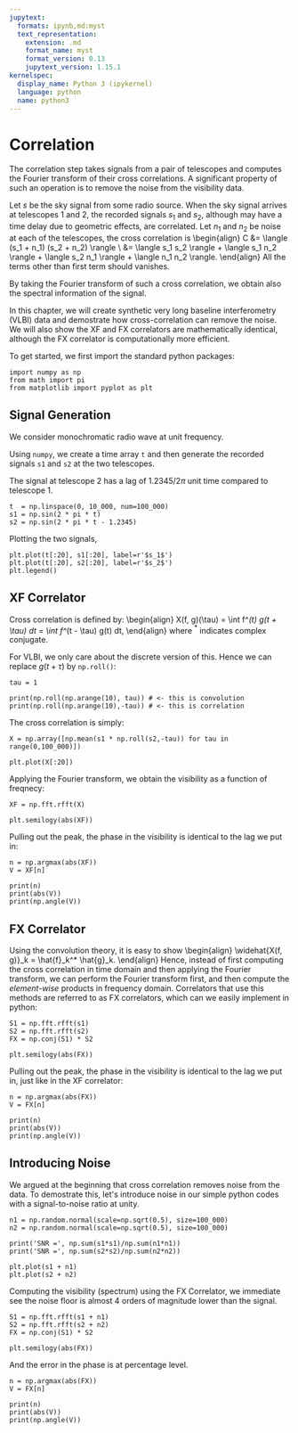 ```yaml
---
jupytext:
  formats: ipynb,md:myst
  text_representation:
    extension: .md
    format_name: myst
    format_version: 0.13
    jupytext_version: 1.15.1
kernelspec:
  display_name: Python 3 (ipykernel)
  language: python
  name: python3
---
```


# Correlation

The correlation step takes signals from a pair of telescopes and
computes the Fourier transform of their cross correlations.
A significant property of such an operation is to remove the noise
from the visibility data.

Let $s$ be the sky signal from some radio source.
When the sky signal arrives at telescopes 1 and 2, the recorded
signals $s_1$ and $s_2$, although may have a time delay due to
geometric effects, are correlated.
Let $n_1$ and $n_2$ be noise at each of the telescopes, the cross
correlation is
\begin{align}
  C &= \langle (s_1 + n_1) (s_2 + n_2) \rangle \\
    &= \langle s_1 s_2 \rangle
     + \langle s_1 n_2 \rangle
     + \langle s_2 n_1 \rangle
     + \langle n_1 n_2 \rangle.
\end{align}
All the terms other than first term should vanishes.

By taking the Fourier transform of such a cross correlation, we obtain
also the spectral information of the signal.

In this chapter, we will create synthetic very long baseline
interferometry (VLBI) data and demostrate how cross-correlation can
remove the noise.
We will also show the XF and FX correlators are mathematically
identical, although the FX correlator is computationally more
efficient.

To get started, we first import the standard python packages:

```{code-cell} ipython3
import numpy as np
from math import pi
from matplotlib import pyplot as plt
```

## Signal Generation

We consider monochromatic radio wave at unit frequency.

Using `numpy`, we create a time array `t` and then generate the
recorded signals `s1` and `s2` at the two telescopes.

The signal at telescope 2 has a lag of $1.2345/2\pi$ unit time compared
to telescope 1.

```{code-cell} ipython3
t  = np.linspace(0, 10_000, num=100_000)
s1 = np.sin(2 * pi * t)
s2 = np.sin(2 * pi * t - 1.2345)
```

Plotting the two signals,

```{code-cell} ipython3
plt.plot(t[:20], s1[:20], label=r'$s_1$')
plt.plot(t[:20], s2[:20], label=r'$s_2$')
plt.legend()
```

## XF Correlator

Cross correlation is defined by:
\begin{align}
  X(f, g)(\tau) = \int f^*(t) g(t + \tau) dt = \int f^*(t - \tau) g(t) dt,
\end{align}
where $^*$ indicates complex conjugate.

For VLBI, we only care about the discrete version of this.
Hence we can replace $g(t + \tau)$ by `np.roll()`:

```{code-cell} ipython3
tau = 1

print(np.roll(np.arange(10), tau)) # <- this is convolution
print(np.roll(np.arange(10),-tau)) # <- this is correlation
```

The cross correlation is simply:

```{code-cell} ipython3
X = np.array([np.mean(s1 * np.roll(s2,-tau)) for tau in range(0,100_000)])

plt.plot(X[:20])
```

Applying the Fourier transform, we obtain the visibility as a function
of freqnecy:

```{code-cell} ipython3
XF = np.fft.rfft(X)

plt.semilogy(abs(XF))
```

Pulling out the peak, the phase in the visibility is identical to the
lag we put in:

```{code-cell} ipython3
n = np.argmax(abs(XF))
V = XF[n]

print(n)
print(abs(V))
print(np.angle(V))
```

## FX Correlator

Using the convolution theory, it is easy to show
\begin{align}
  \widehat{X(f, g)}_k = \hat{f}_k^* \hat{g}_k.
\end{align}
Hence, instead of first computing the cross correlation in time domain
and then applying the Fourier transform, we can perform the Fourier
transform first, and then compute the *element-wise* products in
frequency domain.
Correlators that use this methods are referred to as FX correlators,
which can we easily implement in python:

```{code-cell} ipython3
S1 = np.fft.rfft(s1)
S2 = np.fft.rfft(s2)
FX = np.conj(S1) * S2

plt.semilogy(abs(FX))
```

Pulling out the peak, the phase in the visibility is identical to the
lag we put in, just like in the XF correlator:

```{code-cell} ipython3
n = np.argmax(abs(FX))
V = FX[n]

print(n)
print(abs(V))
print(np.angle(V))
```

## Introducing Noise

We argued at the beginning that cross correlation removes noise from the data.
To demostrate this, let's introduce noise in our simple python codes with a signal-to-noise ratio at unity.

```{code-cell} ipython3
n1 = np.random.normal(scale=np.sqrt(0.5), size=100_000)
n2 = np.random.normal(scale=np.sqrt(0.5), size=100_000)

print('SNR =', np.sum(s1*s1)/np.sum(n1*n1))
print('SNR =', np.sum(s2*s2)/np.sum(n2*n2))

plt.plot(s1 + n1)
plt.plot(s2 + n2)
```

Computing the visibility (spectrum) using the FX Correlator, we immediate see the noise floor is almost 4 orders of magnitude lower than the signal.

```{code-cell} ipython3
S1 = np.fft.rfft(s1 + n1)
S2 = np.fft.rfft(s2 + n2)
FX = np.conj(S1) * S2

plt.semilogy(abs(FX))
```

And the error in the phase is at percentage level.

```{code-cell} ipython3
n = np.argmax(abs(FX))
V = FX[n]

print(n)
print(abs(V))
print(np.angle(V))
```
